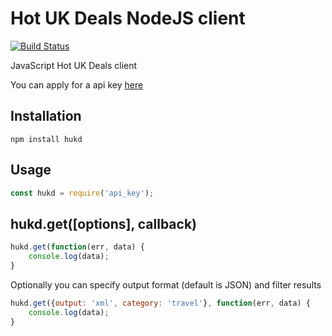 Hot UK Deals NodeJS client
=====================
[![Build Status](https://travis-ci.org/mKomorowski/node-hukd.svg?branch=master)](https://travis-ci.org/mKomorowski/node-hukd)

JavaScript Hot UK Deals client

You can apply for a api key [here](http://www.hotukdeals.com/rest-api)
## Installation
```
npm install hukd
```

## Usage
```javascript
const hukd = require('api_key');
```
## hukd.get([options], callback)
```javascript
hukd.get(function(err, data) {
    console.log(data);
}
```

Optionally you can specify output format (default is JSON) and filter results

```javascript
hukd.get({output: 'xml', category: 'travel'}, function(err, data) {
    console.log(data);
}
```